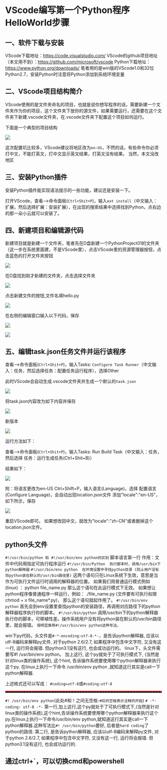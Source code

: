 
# VScode编写第一个Python程序HelloWorld步骤

<h2>一、软件下载与安装</h2>

VScode下载地址：https://code.visualstudio.com/
VScode的github项目地址（本文用不到）：https://github.com/microsoft/vscode
Python下载地址：https://www.python.org/downloads/
笔者用的是win版的VScode1.0和32位Python2.7，安装Python时注意将Python添加到系统环境变量

<h2>二、VScode项目结构简介</h2>

VScode使用的是文件夹命名的项目，也就是说你想写程序的话，需要新建一个文件夹作为你的项目，这个文件夹下放你的源文件，如果需要运行，还需要在这个文件夹下新建.vscode文件夹，在.vscode文件夹下配置这个项目如何运行。

下面是一个典型的项目结构

![](https://img2018.cnblogs.com/blog/1588269/201902/1588269-20190214114204385-1403533984.png)

这次配置坑比较多，VScode建议将地区改为`en-US`，不然的话，有些命令你必须打中文，不能打英文，打中文显示英文结果，打英文没有结果。
 当然，本文没改地区

<h2>三、安装Python插件</h2>

安装Python插件能实现语法提示的一些功能，建议还是安装一下。

打开VScode，查看-->命令面板(`Ctrl+Shit+P`)，输入`ext install`（中文输入：扩展，然后选择扩展：安装扩展），在出现的搜索结果中选择找到Python，点右边的那一朵小云就可以安装了。

<h2>四、新建项目和编辑源代码</h2>

新建项目就是新建一个文件夹，笔者先在D盘新建一个PythonProject01的文件夹（这一步在系统里面建，不是VScode里），点击VScode里的资源管理器按钮，点击蓝色的打开文件夹按钮

![](https://img2018.cnblogs.com/blog/1588269/201902/1588269-20190214114337185-1791338274.png)

在D盘找到刚才新建的文件夹，点击选择文件夹

![](https://img2018.cnblogs.com/blog/1588269/201902/1588269-20190214114413117-169331542.png)

点击新建文件的按钮,文件名填hello.py

![](https://img2018.cnblogs.com/blog/1588269/201902/1588269-20190214114437313-2073664306.png)

在右侧的编辑窗口输入以下代码，保存

![](https://img2018.cnblogs.com/blog/1588269/201902/1588269-20190214114639067-1714128057.png)

![](https://img2018.cnblogs.com/blog/1588269/201902/1588269-20190214114657292-724812075.png)

<h2>五、编辑task.json任务文件并运行该程序</h2>

查看-->命令面板(`Ctrl+Shit+P`)，输入Tasks: `Configure Task Runner`（中文输入：任务，然后选择任务：配置任务运行程序），选择Other

此时VScode会自动生成.vscode文件夹并生成一个默认的`task.json`

![](https://img2018.cnblogs.com/blog/1588269/201902/1588269-20190214114815913-788308983.png)

将task.json内容改为如下内容并保存

![](https://img2018.cnblogs.com/blog/1588269/201902/1588269-20190214114857595-155277619.png)

新版本

![](https://img2018.cnblogs.com/blog/1588269/201902/1588269-20190214114932483-307027685.png)

运行方法如下：

查看-->命令面板(`Ctrl+Shit+P`)，输入Tasks: Run Build Task（中文输入：任务，然后选择 任务：运行生成任务(Ctrl+Shit+B)）

结果如下：

![](https://img2018.cnblogs.com/blog/1588269/201902/1588269-20190214115007430-1658172754.png)

附：将语言更改为en-US
Ctrl+Shift+P，输入语言(Language)，选择 配置语言(Configure Language)，会自动出现location.json文件
添加"locale":"en-US"，如下所示，保存

![](https://img2018.cnblogs.com/blog/1588269/201902/1588269-20190214115045002-2126612719.png)

重启VScode即可。
 如果想改回中文，就改为"locale":"zh-CN"或者删掉这个location.json文件。

## python头文件

`#!/usr/bin/python 和 #!/usr/bin/env python的区别`
脚本语言第一行 作用：文件中代码用指定可执行程序运行
`#!/usr/bin/Python  执行脚本时，调用/usr/bin下python解释器`
`#!/usr/bin/env python  在环境设置中寻找python目录 (防止用户没有将python装在默认的/usr/bin路径里)`
这两个语句只在Linux系统下生效，意思是当作为可执行文件运行时调用的解释器的位置。
如果我们用普通运行模式例如(linux) ： python file_name.py 那么这个语句在此运行模式下无效。
如果想让python程序像普通程序一样运行，例如：
./file_name.py (文件要有可执行权限chmod + x file_name*.py)，
那么这个语句就起作用了。
`#!/usr/bin/env python`
首先会到env设置里查找python的安装路径，再调用对应路径下的python解释器程序执行你的脚本。
`#!/usr/bin/python`
调用/usr/bin下的python解释器执行你的脚本，可移植性差。操作系统用户没有将python装在默认的/usr/bin路径里，就会报错。
`很明显推荐#!/usr/bin/env python这种写法。`

win下py代码，头文件是`#-*-encoding:utf-8-*-`，是告诉python解释器, 应该以utf-8编码来解释py文件, 对于python 2.6/2.7, 如果程序中包含中文字符, 又没有这一行, 运行将会报错. 但python3.1没有这行, 也会成功运行的。
linux下，头文件需要写#! /usr/bin/env python。
加上这行, 这个py就处于了可执行模式下, (当然是针对linux类的操作系统), 这个hint, 告诉操作系统要使用哪个python解释器来执行这个py. 在linux上执行一下命令 /usr/bin/env python ,就知道这行其实是call一下python解释器.

上述格式还可以写成：
`#coding=utf-8`或`#coding:utf-8`

<hr style="height:3px;border:none;border-top:3px dashed red;" />

`#! /usr/bin/env python`(此处#和！之间无空格-`#后的空格表示注释的开始`)
`# -*- coding: utf-8 -*-`
第一行,加上这行,这个py就处于了可执行模式下,(当然是针对linux类的操作系统),这个hint,告诉操作系统要使用哪个python解释器来执行这个py.在linux上执行一下命令/usr/bin/env python,就知道这行其实是call一下python解释器.这种写法比`#! /usr/bin/python`要好, 后者是`hard coding`了python的路径.
第二行, 是告诉python解释器, 应该以utf-8编码来解释py文件, 对于python 2.6/2.7, 如果程序中包含中文字符, 又没有这一行, 运行将会报错. 但python3.1没有这行, 也会成功运行的.
## 通过ctrl+`，可以切换cmd和powershell
